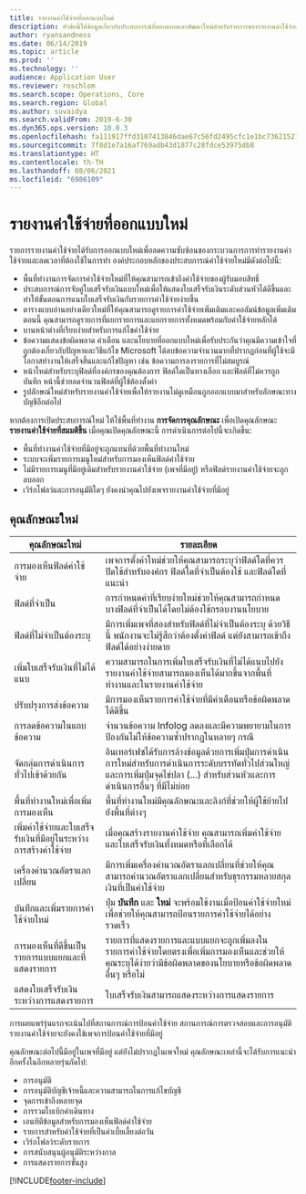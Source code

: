 ```yaml
---
title: รายงานค่าใช้จ่ายที่ออกแบบใหม่
description: หัวข้อนี้ให้ข้อมูลเกี่ยวกับประสบการณ์ที่ออกแบบและพัฒนาใหม่สำหรับรายการของรายงานค่าใช้จ่าย
author: ryansandness
ms.date: 06/14/2019
ms.topic: article
ms.prod: ''
ms.technology: ''
audience: Application User
ms.reviewer: roschlom
ms.search.scope: Operations, Core
ms.search.region: Global
ms.author: suvaidya
ms.search.validFrom: 2019-6-30
ms.dyn365.ops.version: 10.0.3
ms.openlocfilehash: fa111917ffd3107413846dae67c56fd2495cfc1e1bc7362152138efd7bf3b869
ms.sourcegitcommit: 7f8d1e7a16af769adb43d1877c28fdce53975db8
ms.translationtype: HT
ms.contentlocale: th-TH
ms.lasthandoff: 08/06/2021
ms.locfileid: "6986109"
---
```

# <a name="redesigned-expense-reports"></a>รายงานค่าใช้จ่ายที่ออกแบบใหม่

รายการรายงานค่าใช้จ่ายได้รับการออกแบบใหม่เพื่อลดความซับซ้อนของกระบวนการการทำรายงานค่าใช้จ่ายและลดเวลาที่ต้องใช้ในการทำ องค์ประกอบหลักของประสบการณ์ค่าใช้จ่ายใหม่มีดังต่อไปนี้:

- พื้นที่ทำงานการจัดการค่าใช้จ่ายใหม่ที่ให้คุณสามารถเข้าถึงค่าใช้จ่ายของผู้รับมอบสิทธิ์
- ประสบการณ์การจับคู่ใบเสร็จรับเงินแบบใหม่เพื่อให้แสดงใบเสร็จรับเงินระดับส่วนหัวได้ดีขึ้นและทำให้ขั้นตอนการแนบใบเสร็จรับเงินกับรายการค่าใช้จ่ายง่ายขึ้น
- ตารางแบบอ่านอย่างเดียวใหม่ที่ให้คุณสามารถดูรายการค่าใช้จ่ายเพิ่มเติมและคอลัมน์ข้อมูลเพิ่มเติม ตอนนี้ คุณสามารถดูรายการที่แยกรายการและแยกรายการทั้งหมดพร้อมกับค่าใช้จ่ายหลักได้
- บานหน้าต่างที่เรียบง่ายสำหรับการแก้ไขค่าใช้จ่าย
- ข้อความแสดงข้อผิดพลาด คำเตือน และนโยบายที่ออกแบบใหม่เพื่อรับประกันว่าคุณมีความเข้าใจที่ถูกต้องเกี่ยวกับปัญหาและวิธีแก้ไข Microsoft ได้ลบข้อความจำนวนมากที่ปรากฏก่อนที่ผู้ใช้จะมีโอกาสทำงานให้เสร็จสิ้นและแก้ไขปัญหา เช่น ข้อความการลงรายการที่ไม่สมบูรณ์
- หน้าใหม่สำหรับระบุฟิลด์ที่องค์กรของคุณต้องการ ฟิลด์ใดเป็นทางเลือก และฟิลด์ที่ไม่ควรถูกบันทึก หน้านี้ช่วยลดจำนวนฟิลด์ที่ผู้ใช้ต้องตั้งค่า
- รูปลักษณ์ใหม่สำหรับรายงานค่าใช้จ่ายเพื่อให้รายงานไม่ดูเหมือนถูกออกแบบมาสำหรับลักษณะทางบัญชีอีกต่อไป

หากต้องการเปิดประสบการณ์ใหม่ ให้ใช้พื้นที่ทำงาน **การจัดการคุณลักษณะ** เพื่อเปิดคุณลักษณะ **รายงานค่าใช้จ่ายที่สมมติขึ้น** เมื่อคุณเปิดคุณลักษณะนี้ การดำเนินการต่อไปนี้จะเกิดขึ้น:

- พื้นที่ทำงานค่าใช้จ่ายที่มีอยู่จะถูกแทนที่ด้วยพื้นที่ทำงานใหม่
- ระบบจะเพิ่มรายการเมนูใหม่สำหรับการมองเห็นฟิลด์ค่าใช้จ่าย
- ไม่มีรายการเมนูที่มีอยู่เดิมสำหรับรายงานค่าใช้จ่าย (เพจที่มีอยู่) หรือฟิลด์รายงานค่าใช้จ่ายจะถูกลบออก
- เวิร์กโฟลว์และการอนุมัติใดๆ ยังคงนำคุณไปยังเพจรายงานค่าใช้จ่ายที่มีอยู่

## <a name="new-features"></a>คุณลักษณะใหม่

| คุณลักษณะใหม่ | รายละเอียด |
|---|----|
| การมองเห็นฟิลด์ค่าใช้จ่าย | เพจการตั้งค่าใหม่ช่วยให้คุณสามารถระบุว่าฟิลด์ใดที่ควรปิดใช้สำหรับองค์กร ฟิลด์ใดที่จำเป็นต้องใช้ และฟิลด์ใดที่แนะนำ |
| ฟิลด์ที่จำเป็น | การกำหนดค่าที่เรียบง่ายใหม่ช่วยให้คุณสามารถกำหนดบางฟิลด์ที่จำเป็นได้โดยไม่ต้องใช้กรอบงานนโยบาย |
| ฟิลด์ที่ไม่จำเป็นต้องระบุ | มีการเพิ่มเพจที่สองสำหรับฟิลด์ที่ไม่จำเป็นต้องระบุ ด้วยวิธีนี้ พนักงานจะไม่รู้สึกว่าต้องตั้งค่าฟิลด์ แต่ยังสามารถเข้าถึงฟิลด์ได้อย่างง่ายดาย |
| เพิ่มใบเสร็จรับเงินที่ไม่ได้แนบ | ความสามารถในการเพิ่มใบเสร็จรับเงินที่ไม่ได้แนบไปยังรายงานค่าใช้จ่ายสามารถมองเห็นได้มากขึ้นจากพื้นที่ทำงานและในรายงานค่าใช้จ่าย |
| ปรับปรุงการส่งข้อความ | มีการมองเห็นรายการค่าใช้จ่ายที่มีคำเตือนหรือข้อผิดพลาดได้ดีขึ้น |
| การลดข้อความในแถบข้อความ| จำนวนข้อความ Infolog ลดลงและมีความพยายามในการป้องกันไม่ให้ข้อความซ้ำปรากฏในหลายๆ กรณี |
| จัดกลุ่มการดำเนินการทั่วไปเข้าด้วยกัน | อินเทอร์เฟซได้รับการล้างข้อมูลด้วยการเพิ่มปุ่มการดำเนินการใหม่สำหรับการดำเนินการระดับบรรทัดทั่วไปส่วนใหญ่และการเพิ่มปุ่มจุดไข่ปลา (...) สำหรับส่วนหัวและการดำเนินการอื่นๆ ที่มีไม่บ่อย |
| พื้นที่ทำงานใหม่เพื่อเพิ่มการมองเห็น | พื้นที่ทำงานใหม่มีคุณลักษณะและลิงก์ที่ช่วยให้ผู้ใช้ย้ายไปยังพื้นที่ต่างๆ |
| เพิ่มค่าใช้จ่ายและใบเสร็จรับเงินที่มีอยู่ในระหว่างการสร้างค่าใช้จ่าย | เมื่อคุณสร้างรายงานค่าใช้จ่าย คุณสามารถเพิ่มค่าใช้จ่ายและใบเสร็จรับเงินทั้งหมดหรือที่เลือกได้ |
| เครื่องคำนวณอัตราแลกเปลี่ยน | มีการเพิ่มเครื่องคำนวณอัตราแลกเปลี่ยนที่ช่วยให้คุณสามารถคำนวณอัตราแลกเปลี่ยนสำหรับธุรกรรมหลายสกุลเงินที่เป็นค่าใช้จ่าย |
| บันทึกและเพิ่มรายการค่าใช้จ่ายใหม่ | ปุ่ม **บันทึก** และ **ใหม่** จะพร้อมใช้งานเมื่อป้อนค่าใช้จ่ายใหม่ เพื่อช่วยให้คุณสามารถป้อนรายการค่าใช้จ่ายได้อย่างรวดเร็ว |
| การมองเห็นที่ดีขึ้นเป็นรายการแบบแยกและที่แสดงรายการ | รายการที่แสดงรายการและแบบแยกจะถูกเพิ่มลงในรายการค่าใช้จ่ายโดยตรงเพื่อเพิ่มการมองเห็นและช่วยให้คุณระบุได้ง่ายว่ามีข้อผิดพลาดของนโยบายหรือข้อผิดพลาดอื่นๆ หรือไม่ |
| แสดงใบเสร็จรับเงินระหว่างการแสดงรายการ | ใบเสร็จรับเงินสามารถแสดงระหว่างการแสดงรายการ |

การเผยแพร่รุ่นแรกจะเน้นไปที่สถานการณ์การป้อนค่าใช้จ่าย สถานการณ์การตรวจสอบและการอนุมัติรายงานค่าใช้จ่ายจะยังคงใช้เพจการป้อนค่าใช้จ่ายที่มีอยู่

คุณลักษณะต่อไปนี้มีอยู่ในเพจที่มีอยู่ แต่ยังไม่ปรากฏในเพจใหม่ คุณลักษณะเหล่านี้จะได้รับการแนะนำอีกครั้งในอีกหลายรุ่นถัดไป:

- การอนุมัติ
- การอนุมัติบัญชีเจ้าหนี้และความสามารถในการแก้ไขบัญชี
- จุดการเข้าถึงหลายจุด
- การรวมใบเบิกค่าเดินทาง
- เอนทิตีข้อมูลสำหรับการมองเห็นฟิลด์ค่าใช้จ่าย
- รายการสำหรับค่าใช้จ่ายที่เป็นค่าเบี้ยเลี้ยงต่อวัน
- เวิร์กโฟลว์ระดับรายการ
- การสนับสนุนผู้อนุมัติระหว่างกาล
- การแสดงรายการขั้นสูง


[!INCLUDE[footer-include](../includes/footer-banner.md)]